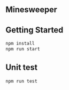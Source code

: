 ## Minesweeper

## Getting Started

```bash
npm install
npm run start
```

## Unit test

```bash
npm run test
```
